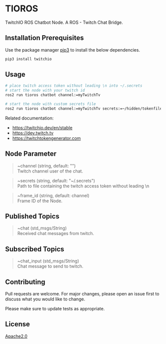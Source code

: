 # TIOROS

TwitchIO ROS Chatbot Node. A ROS - Twitch Chat Bridge.

## Installation Prerequisites

Use the package manager [pip3](https://pip.pypa.io/en/stable/) 
to install the below dependencies.

```bash
pip3 install twitchio
```

## Usage

```bash
# place twitch access token without leading \n into ~/.secrets
# start the node with your twitch id
ros2 run tioros chatbot channel:=myTwitchTv

# start the node with custom secrets file
ros2 run tioros chatbot channel:=myTwitchTv secrets:=~/hidden/tokenfile
```
Related documentation:
- https://twitchio.dev/en/stable
- https://dev.twitch.tv
- https://twitchtokengenerator.com

## Node Parameter

> ~channel (string, default: "")\
Twitch channel user of the chat.

> ~secrets (string, default: "\~/.secrets")\
Path to file containing the twitch access token without leading \n

> ~frame_id (string, default: channel)\
Frame ID of the Node.

## Published Topics

> ~chat (std_msgs/String)\
Received chat messages from twitch.

## Subscribed Topics

> ~chat_input (std_msgs/String)\
Chat message to send to twitch.

## Contributing

Pull requests are welcome. For major changes, please open an issue first
to discuss what you would like to change.

Please make sure to update tests as appropriate.

## License

[Apache2.0](https://www.apache.org/licenses/LICENSE-2.0)